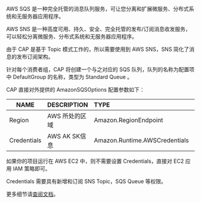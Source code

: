 AWS SQS 是一种完全托管的消息队列服务，可让您分离和扩展微服务、分布式系统和无服务器应用程序。

AWS SNS 是一种高度可用、持久、安全、完全托管的发布/订阅消息收发服务，可以轻松分离微服务、分布式系统和无服务器应用程序。



由于 CAP 是基于 Topic 模式工作的，所以需要使用到 AWS SNS，SNS 简化了消息的发布订阅架构。



针对每个消费者组，CAP 将创建一个与之对应的 SQS 队列，队列的名称为配置项中 DefaultGroup 的名称，类型为 Standard Queue 。



CAP 直接对外提供的 AmazonSQSOptions 配置参数如下：

| NAME        | DESCRIPTION    | TYPE                          | DEFAULT |
| ----------- | -------------- | :---------------------------- | ------- |
| Region      | AWS 所处的区域 | Amazon.RegionEndpoint         |         |
| Credentials | AWS AK SK信息  | Amazon.Runtime.AWSCredentials |         |

如果你的项目运行在 AWS EC2 中，则不需要设置 Credentials，直接对 EC2 应用 IAM 策略即可。

Credentials 需要具有新增和订阅 SNS Topic，SQS Queue 等权限。



更多细节请[查阅文档](https://cap.dotnetcore.xyz/user-guide/zh/transport/aws-sqs/)。